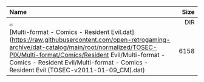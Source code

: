 |Name|Size|
|:---|---:|
|[..](../index.html)|DIR|
|[Multi-format - Comics - Resident Evil.dat](https://raw.githubusercontent.com/open-retrogaming-archive/dat-catalog/main/root/normalized/TOSEC-PIX/Multi-format/Comics/Resident Evil/Multi-format - Comics - Resident Evil/Multi-format - Comics - Resident Evil (TOSEC-v2011-01-09_CM).dat)|6158|
